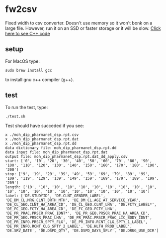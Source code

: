 # fw2csv
Fixed width to csv converter. Doesn't use memory so it won't bonk on a large file. However, run it on an SSD or faster storage or it will be slow. [Click here to see C++ code](https://github.com/bcgov/diputils/blob/master/fw2csv/cpp/dd_apply.cpp)

## setup
For MacOS type:
```
sudo brew install gcc
```

to install gnu c++ compiler (g++).

## test
To run the test, type:
```
./test.sh
```
 
Test should have succeded if you see:
```
x ./moh_dip_pharmanet_dsp.rpt.csv
x ./moh_dip_pharmanet_dsp.rpt.dat
x ./moh_dip_pharmanet_dsp.rpt.dd
data dictionary file: moh_dip_pharmanet_dsp.rpt.dd
data input file: moh_dip_pharmanet_dsp.rpt.dat
output file: moh_dip_pharmanet_dsp.rpt.dat_dd_apply.csv
start: ['0', '10', '20', '30', '40', '50', '60', '70', '80', '90', '100', '110', '120', '130', '140', '150', '160', '170', '180', '190', '200']
stop: ['9', '19', '29', '39', '49', '59', '69', '79', '89', '99', '109', '119', '129', '139', '149', '159', '169', '179', '189', '199', '209']
length: ['10', '10', '10', '10', '10', '10', '10', '10', '10', '10', '10', '10', '10', '10', '10', '10', '10', '10', '10', '10', '10']
label: ['DE.STUDYID', 'DE.CLNT_GENDER_LABEL', 'DE_DM_CL.MRG_CLNT_BRTH_MTH', 'DE_DM_CL.AGE_AT_SERVICE_YEAR', 'DE_CL_GEO.CLNT_HA_AREA_CD', 'DE_CL_GEO.CLNT_LHA', 'DE.FCTY_LABEL*', 'DE_FC_GEO.FCTY_HA_AREA_CD', 'DE_FC_GEO.FCTY_LHA', 'DE_PR_PRAC.PRSCR_PRAC_IDNT*', 'DE_PR_GEO.PRSCR_PRAC_HA_AREA_CD', 'DE_PR_GEO.PRSCR_PRAC_LHA', 'DE_PR_PRAC.PRSCR_PRAC_LIC_BODY_IDNT', 'DE_PR_INFO.PRSCR_SPTY_FLG', 'DE_PR_INFO.RCNT_CLG_SPTY_1_LABEL', 'DE_PR_INFO.RCNT_CLG_SPTY_2_LABEL', 'DE.HLTH_PROD_LABEL', 'DE.SRV_DATE', 'DE.DSPD_QTY', 'DE.DSPD_DAYS_SPLY', 'DE.DRUG_USE_DIR']
```
